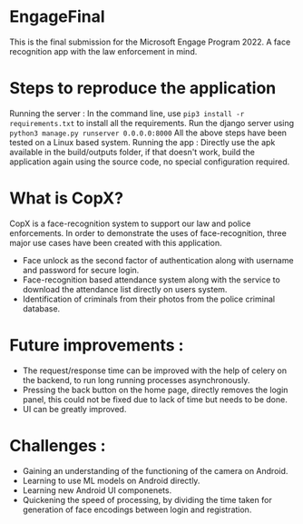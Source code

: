 # EngageFinal
This is the final submission for the Microsoft Engage Program 2022. A face recognition app with the law enforcement in mind.

# Steps to reproduce the application
Running the server : In the command line, use `pip3 install -r requirements.txt` to install all the requirements. Run the django server using `python3 manage.py runserver 0.0.0.0:8000` All the above steps have been tested on a Linux based system.
Running the app : Directly use the apk available in the build/outputs folder, if that doesn't work, build the application again using the source code, no special configuration required.

# What is CopX?
CopX is a face-recognition system to support our law and police enforcements. In order to demonstrate the uses of face-recognition, three major use cases have been created with this application.
- Face unlock as the second factor of authentication along with username and password for secure login.
- Face-recognition based attendance system along with the service to download the attendance list directly on users system.
- Identification of criminals from their photos from the police criminal database.

# Future improvements : 
- The request/response time can be improved with the help of celery on the backend, to run long running processes asynchronously.
- Pressing the back button on the home page, directly removes the login panel, this could not be fixed due to lack of time but needs to be done.
- UI can be greatly improved.

# Challenges : 
- Gaining an understanding of the functioning of the camera on Android.
- Learning to use ML models on Android directly.
- Learning new Android UI componenets.
- Quickening the speed of processing, by dividing the time taken for generation of face encodings between login and registration.
